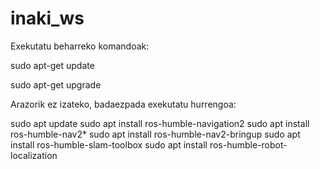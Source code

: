 # inaki_ws
Exekutatu beharreko komandoak:
 
  sudo apt-get update
  
  sudo apt-get upgrade

Arazorik ez izateko, badaezpada exekutatu hurrengoa:

  sudo apt update
  sudo apt install ros-humble-navigation2
  sudo apt install ros-humble-nav2*
  sudo apt install ros-humble-nav2-bringup
  sudo apt install ros-humble-slam-toolbox
  sudo apt install ros-humble-robot-localization
